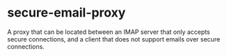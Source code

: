 # secure-email-proxy
A proxy that can be located between an IMAP server that only accepts secure connections, and a client that does not support emails over secure connections.
